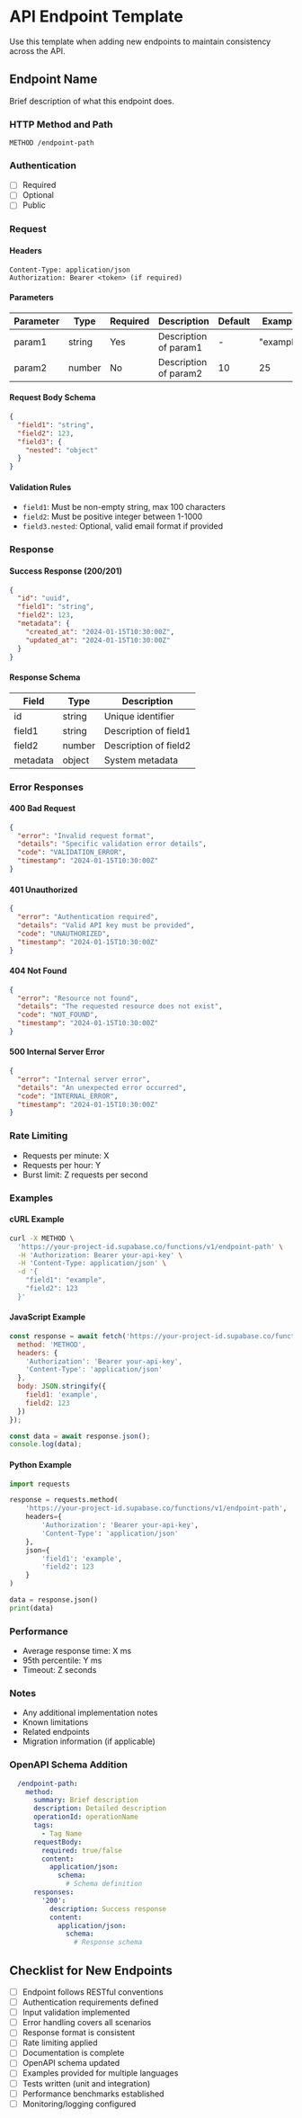 # API Endpoint Template

Use this template when adding new endpoints to maintain consistency across the API.

## Endpoint Name

Brief description of what this endpoint does.

### HTTP Method and Path

```
METHOD /endpoint-path
```

### Authentication

- [ ] Required
- [ ] Optional
- [ ] Public

### Request

#### Headers
```http
Content-Type: application/json
Authorization: Bearer <token> (if required)
```

#### Parameters

| Parameter | Type | Required | Description | Default | Example |
|-----------|------|----------|-------------|---------|---------|
| param1 | string | Yes | Description of param1 | - | "example" |
| param2 | number | No | Description of param2 | 10 | 25 |

#### Request Body Schema

```json
{
  "field1": "string",
  "field2": 123,
  "field3": {
    "nested": "object"
  }
}
```

#### Validation Rules

- `field1`: Must be non-empty string, max 100 characters
- `field2`: Must be positive integer between 1-1000
- `field3.nested`: Optional, valid email format if provided

### Response

#### Success Response (200/201)

```json
{
  "id": "uuid",
  "field1": "string",
  "field2": 123,
  "metadata": {
    "created_at": "2024-01-15T10:30:00Z",
    "updated_at": "2024-01-15T10:30:00Z"
  }
}
```

#### Response Schema

| Field | Type | Description |
|-------|------|-------------|
| id | string | Unique identifier |
| field1 | string | Description of field1 |
| field2 | number | Description of field2 |
| metadata | object | System metadata |

### Error Responses

#### 400 Bad Request
```json
{
  "error": "Invalid request format",
  "details": "Specific validation error details",
  "code": "VALIDATION_ERROR",
  "timestamp": "2024-01-15T10:30:00Z"
}
```

#### 401 Unauthorized
```json
{
  "error": "Authentication required",
  "details": "Valid API key must be provided",
  "code": "UNAUTHORIZED",
  "timestamp": "2024-01-15T10:30:00Z"
}
```

#### 404 Not Found
```json
{
  "error": "Resource not found",
  "details": "The requested resource does not exist",
  "code": "NOT_FOUND",
  "timestamp": "2024-01-15T10:30:00Z"
}
```

#### 500 Internal Server Error
```json
{
  "error": "Internal server error",
  "details": "An unexpected error occurred",
  "code": "INTERNAL_ERROR",
  "timestamp": "2024-01-15T10:30:00Z"
}
```

### Rate Limiting

- Requests per minute: X
- Requests per hour: Y
- Burst limit: Z requests per second

### Examples

#### cURL Example

```bash
curl -X METHOD \
  'https://your-project-id.supabase.co/functions/v1/endpoint-path' \
  -H 'Authorization: Bearer your-api-key' \
  -H 'Content-Type: application/json' \
  -d '{
    "field1": "example",
    "field2": 123
  }'
```

#### JavaScript Example

```javascript
const response = await fetch('https://your-project-id.supabase.co/functions/v1/endpoint-path', {
  method: 'METHOD',
  headers: {
    'Authorization': 'Bearer your-api-key',
    'Content-Type': 'application/json'
  },
  body: JSON.stringify({
    field1: 'example',
    field2: 123
  })
});

const data = await response.json();
console.log(data);
```

#### Python Example

```python
import requests

response = requests.method(
    'https://your-project-id.supabase.co/functions/v1/endpoint-path',
    headers={
        'Authorization': 'Bearer your-api-key',
        'Content-Type': 'application/json'
    },
    json={
        'field1': 'example',
        'field2': 123
    }
)

data = response.json()
print(data)
```

### Performance

- Average response time: X ms
- 95th percentile: Y ms
- Timeout: Z seconds

### Notes

- Any additional implementation notes
- Known limitations
- Related endpoints
- Migration information (if applicable)

### OpenAPI Schema Addition

```yaml
  /endpoint-path:
    method:
      summary: Brief description
      description: Detailed description
      operationId: operationName
      tags:
        - Tag Name
      requestBody:
        required: true/false
        content:
          application/json:
            schema:
              # Schema definition
      responses:
        '200':
          description: Success response
          content:
            application/json:
              schema:
                # Response schema
```

## Checklist for New Endpoints

- [ ] Endpoint follows RESTful conventions
- [ ] Authentication requirements defined
- [ ] Input validation implemented
- [ ] Error handling covers all scenarios
- [ ] Response format is consistent
- [ ] Rate limiting applied
- [ ] Documentation is complete
- [ ] OpenAPI schema updated
- [ ] Examples provided for multiple languages
- [ ] Tests written (unit and integration)
- [ ] Performance benchmarks established
- [ ] Monitoring/logging configured